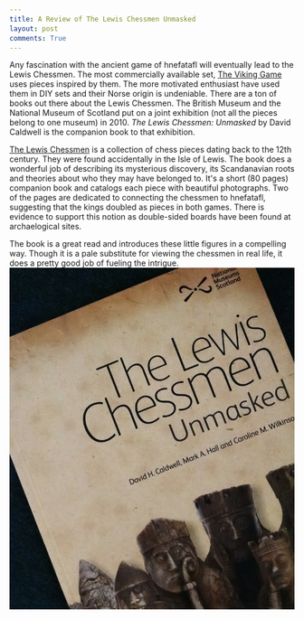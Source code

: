 ```yaml
---
title: A Review of The Lewis Chessmen Unmasked
layout: post
comments: True
---
```


Any fascination with the ancient game of hnefatafl will eventually lead to the Lewis Chessmen.  The most commercially available set, [The Viking Game](http://tafl.cyningstan.com/stock/1242/the-viking-game) uses pieces inspired by them. The more motivated enthusiast have used them in DIY sets and their Norse origin is undeniable.  There are a ton of books out there about the Lewis Chessmen. The British Museum and the National Museum of Scotland put on a joint exhibition (not all the pieces belong to one museum) in 2010. *The Lewis Chessmen: Unmasked* by David Caldwell is the companion book to that exhibition.

[The Lewis Chessmen](http://www.britishmuseum.org/about_us/news_and_press/statements/the_lewis_chessmen.aspx) is a collection of chess pieces dating back to the 12th century.  They were found accidentally in the
Isle of Lewis.  The book does a wonderful job of describing its mysterious discovery, its Scandanavian roots and theories about who they may have belonged to.  It's a short (80 pages) companion book and catalogs each piece 
with beautiful photographs. Two of the pages are dedicated to connecting the chessmen to hnefatafl, suggesting that the kings doubled as pieces in both games.  There is evidence to support this notion as double-sided boards have been found at archaelogical sites.  

The book is a great read and introduces these little figures in a compelling way.
Though it is a pale substitute for viewing the chessmen in real life, it does a pretty good job of fueling the intrigue.   
![Lewis Chessmen Unmasked](/assets/lewis-chessmen-unmasked.jpg)
